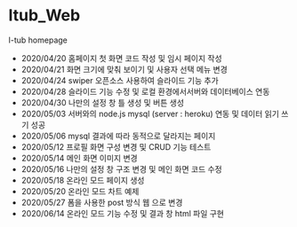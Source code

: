 # Itub_Web
I-tub homepage

- 2020/04/20 홈페이지 첫 화면 코드 작성 및 임시 페이지 작성
- 2020/04/21 화면 크기에 맞춰 보이기 및 사용자 선택 메뉴 변경
- 2020/04/24 swiper 오픈소스 사용하여 슬라이드 기능 추가
- 2020/04/28 슬라이드 기능 수정 및 로컬 환경에서서버와 데이터베이스 연동
- 2020/04/30 나만의 설정 창 틀 생성 및 버튼 생성
- 2020/05/03 서버와의 node.js mysql (server : heroku) 연동 및 데이터 읽기 쓰기 성공
- 2020/05/06 mysql 결과에 따라 동적으로 달라지는 페이지 
- 2020/05/12 프로필 화면 구성 변경 및 CRUD 기능 테스트
- 2020/05/14 메인 화면 이미지 변경
- 2020/05/16 나만의 설정 창 구조 변경 및 메인 화면 코드 수정
- 2020/05/18 온라인 모드 페이지 생성
- 2020/05/20 온라인 모드 차트 예제 
- 2020/05/27 폼을 사용한 post 방식 웹 으로 변경
- 2020/06/14 온라인 모드 기능 수정 및 결과 창 html 파일 구현
